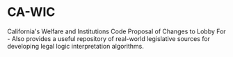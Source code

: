 CA-WIC
======

California's Welfare and Institutions Code Proposal of Changes to Lobby For - Also provides a useful repository of real-world legislative sources for developing legal logic interpretation algorithms.
